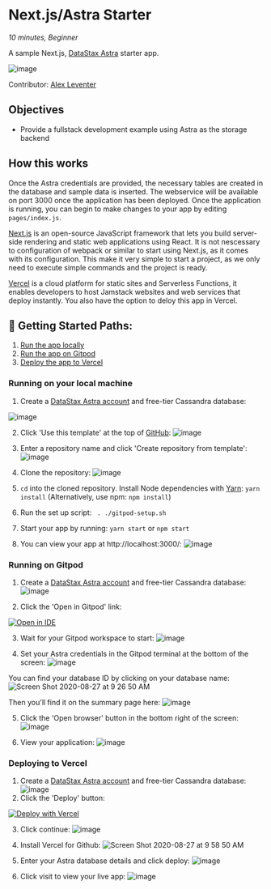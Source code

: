 <!--- STARTEXCLUDE --->

# Next.js/Astra Starter
*10 minutes, Beginner*

A sample Next.js, [DataStax Astra](https://astra.datastax.com/register?utm_source=devplay&utm_medium=github&utm_campaign=astra-next.js-starter) starter app.

<!--- ENDEXCLUDE --->

![image](https://user-images.githubusercontent.com/3254549/89590110-ff682580-d7fb-11ea-8e3a-47e3b552fc19.png)

Contributor: [Alex Leventer](https://github.com/alexleventer)

## Objectives
* Provide a fullstack development example using Astra as the storage backend

## How this works
Once the Astra credentials are provided, the necessary tables are created in the database and sample data is inserted. The webservice will be available on port 3000 once the application has been deployed. Once the application is running, you can begin to make changes to your app by editing `pages/index.js`.

[Next.js](https://nextjs.org/) is an open-source JavaScript framework that lets you build server-side rendering and static web applications using React. It is not nescessary to configuration of webpack or similar to start using Next.js, as it comes with its configuration. This make it very simple to start a project, as we only need to execute simple commands and the project is ready.

[Vercel](https://vercel.com/) is a cloud platform for static sites and Serverless Functions, it enables developers to host Jamstack websites and web services that deploy instantly. You also have the option to deloy this app in Vercel.


## 🚀 Getting Started Paths:
1. [Run the app locally](#running-on-your-local-machine)
2. [Run the app on Gitpod](#running-on-gitpod)
3. [Deploy the app to Vercel](#deploying-to-vercel)

### Running on your local machine
1. Create a [DataStax Astra account](https://astra.datastax.com/register?utm_source=github&utm_medium=referral&utm_campaign=astra-nextjs-starter) and free-tier Cassandra database:
<!--- STARTEXCLUDE --->
![image](https://user-images.githubusercontent.com/3254549/89589429-76042380-d7fa-11ea-917a-9bb1b1f11203.png)
<!--- ENDEXCLUDE --->

2. Click 'Use this template' at the top of [GitHub](https://github.com/DataStax-Examples/astra-next.js-starter):
![image](https://user-images.githubusercontent.com/3254549/89589520-9af89680-d7fa-11ea-9df2-38ded5884927.png)

3. Enter a repository name and click 'Create repository from template':
![image](https://user-images.githubusercontent.com/3254549/89589574-b794ce80-d7fa-11ea-9c0e-4c7168501441.png)

4. Clone the repository:
![image](https://user-images.githubusercontent.com/3254549/89589607-cb403500-d7fa-11ea-98a7-8cbf66f02639.png)

5. `cd` into the cloned repository. Install Node dependencies with [Yarn](https://yarnpkg.com/): `yarn install` (Alternatively, use npm: `npm install`)
6. Run the set up script: ` . ./gitpod-setup.sh`
7. Start your app by running: `yarn start` or `npm start`
8. You can view your app at  http://localhost:3000/:
![image](https://user-images.githubusercontent.com/3254549/89589853-6b965980-d7fb-11ea-80ff-62dfe4b31ddb.png)

### Running on Gitpod
1. Create a [DataStax Astra account](https://astra.datastax.com/register) and free-tier Cassandra database:
![image](https://user-images.githubusercontent.com/3254549/89589429-76042380-d7fa-11ea-917a-9bb1b1f11203.png)

2. Click the 'Open in Gitpod' link:

[![Open in IDE](https://gitpod.io/button/open-in-gitpod.svg)](https://dtsx.io/2YtXWVU)

3. Wait for your Gitpod workspace to start:
![image](https://user-images.githubusercontent.com/3254549/89589934-a5676000-d7fb-11ea-9690-36b876bbdb86.png)

4. Set your Astra credentials in the Gitpod terminal at the bottom of the screen:
![image](https://user-images.githubusercontent.com/3254549/89589982-c3cd5b80-d7fb-11ea-945f-a2413c456bb3.png)

You can find your database ID by clicking on your database name:
![Screen Shot 2020-08-27 at 9 26 50 AM](https://user-images.githubusercontent.com/69874632/91469019-b11cd400-e847-11ea-83ea-fbf4227d40dc.png)

Then you'll find it on the summary page here:
![image](https://user-images.githubusercontent.com/3254549/88744238-a1508980-d0fb-11ea-83fc-6efc6b370780.png)

5. Click the 'Open browser' button in the bottom right of the screen:
![image](https://user-images.githubusercontent.com/3254549/89590054-e6f80b00-d7fb-11ea-8a26-de2a019db71f.png)

6. View your application:
![image](https://user-images.githubusercontent.com/3254549/89590110-ff682580-d7fb-11ea-8e3a-47e3b552fc19.png)

### Deploying to Vercel
1. Create a [DataStax Astra account](https://astra.datastax.com/register?utm_source=github&utm_medium=referral&utm_campaign=astra-nextjs-starter) and free-tier Cassandra database:
![image](https://user-images.githubusercontent.com/3254549/89589429-76042380-d7fa-11ea-917a-9bb1b1f11203.png)
2. Click the 'Deploy' button:

[![Deploy with Vercel](https://vercel.com/button)](https://dtsx.io/3aUg00p)

3. Click continue:
![image](https://user-images.githubusercontent.com/3254549/89590194-232b6b80-d7fc-11ea-8dba-076b1a791a3e.png)

4. Install Vercel for Github: 
![Screen Shot 2020-08-27 at 9 58 50 AM](https://user-images.githubusercontent.com/69874632/91472193-f6430500-e84b-11ea-8a93-4b0b2773076c.png)

5. Enter your Astra database details and click deploy:
![image](https://user-images.githubusercontent.com/3254549/89590278-553ccd80-d7fc-11ea-91b1-6d61c2aae20f.png)

6. Click visit to view your live app:
![image](https://user-images.githubusercontent.com/3254549/89590361-9208c480-d7fc-11ea-9692-92fc3e71b1ad.png)

